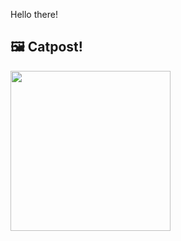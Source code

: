 Hello there!



## 🖼️ Catpost!

<sub>
    <img src="https://cdn2.thecatapi.com/images/MTYzOTU4MA.jpg" height="256">
</sub>

